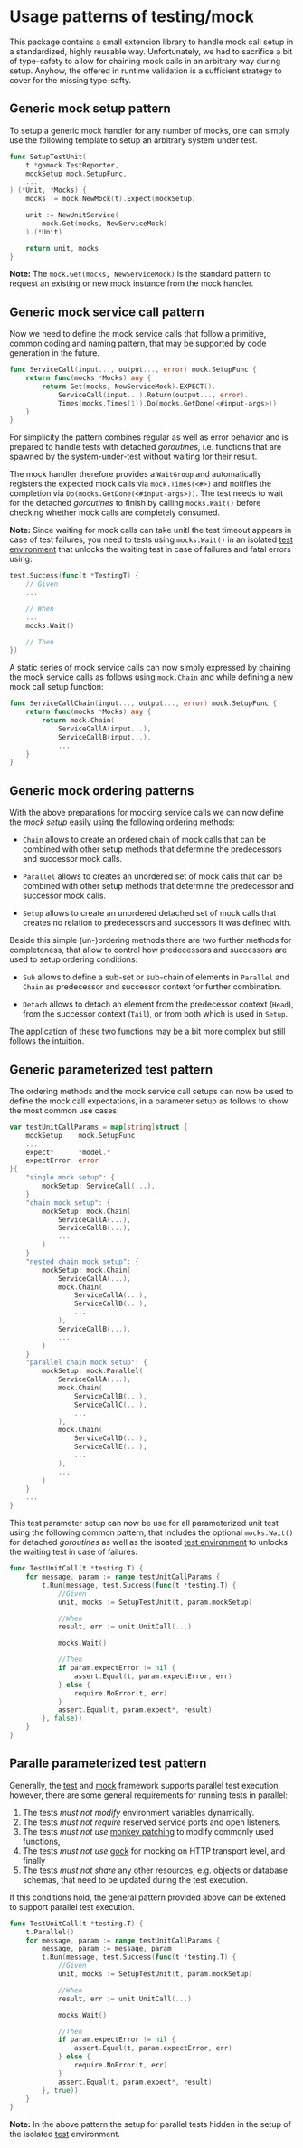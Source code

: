# Usage patterns of testing/mock

This package contains a small extension library to handle mock call setup in a
standardized, highly reusable way. Unfortunately, we had to sacrifice a bit of
type-safety to allow for chaining mock calls in an arbitrary way during setup.
Anyhow, the offered in runtime validation is a sufficient strategy to cover
for the missing type-safty.


## Generic mock setup pattern

To setup a generic mock handler for any number of mocks, one can simply use the
following template to setup an arbitrary system under test.

```go
func SetupTestUnit(
    t *gomock.TestReporter,
    mockSetup mock.SetupFunc,
    ...
) (*Unit, *Mocks) {
    mocks := mock.NewMock(t).Expect(mockSetup)

    unit := NewUnitService(
        mock.Get(mocks, NewServiceMock)
    ).(*Unit)

    return unit, mocks
}
```

**Note:** The `mock.Get(mocks, NewServiceMock)` is the standard pattern to
request an existing or new mock instance from the mock handler.


## Generic mock service call pattern

Now we need to define the mock service calls that follow a primitive, common
coding and naming pattern, that may be supported by code generation in the
future.

```go
func ServiceCall(input..., output..., error) mock.SetupFunc {
    return func(mocks *Mocks) any {
        return Get(mocks, NewServiceMock).EXPECT().
            ServiceCall(input...).Return(output..., error).
			Times(mocks.Times(1)).Do(mocks.GetDone(<#input-args>))
    }
}
```

For simplicity the pattern combines regular as well as error behavior and is
prepared to handle tests with detached *goroutines*, i.e. functions that are
spawned by the system-under-test without waiting for their result.

The mock handler therefore provides a `WaitGroup` and automatically registers
the expected mock calls via `mock.Times(<#>)` and notifies the completion via
`Do(mocks.GetDone(<#input-args>))`. The test needs to wait for the detached
*goroutines* to finish by calling `mocks.Wait()` before checking whether mock
calls are completely consumed.

**Note:** Since waiting for mock calls can take unitl the test timeout appears
in case of test failures, you need to tests using `mocks.Wait()` in an isolated
[test environment](../test) that unlocks the waiting test in case of failures
and fatal errors using:

```go
test.Success(func(t *TestingT) {
    // Given
    ...

    // When
    ...
    mocks.Wait()

    // Then
})
```

A static series of mock service calls can now simply expressed by chaining the
mock service calls as follows using `mock.Chain` and while defining a new mock
call setup function:

```go
func ServiceCallChain(input..., output..., error) mock.SetupFunc {
    return func(mocks *Mocks) any {
        return mock.Chain(
            ServiceCallA(input...),
            ServiceCallB(input...),
            ...
    }
}
```


## Generic mock ordering patterns

With the above preparations for mocking service calls we can now define the
*mock setup* easily  using the following ordering methods:

* `Chain` allows to create an ordered chain of mock calls that can be combined
  with other setup methods that defermine the predecessors and successor mock
  calls.

* `Parallel` allows to creates an unordered set of mock calls that can be
  combined with other setup methods that determine the predecessor and
  successor mock calls.

* `Setup` allows to create an unordered detached set of mock calls that creates
  no relation to predecessors and successors it was defined with.

Beside this simple (un-)ordering methods there are two further methods for
completeness, that allow to control how predecessors and successors are used
to setup ordering conditions:

* `Sub` allows to define a sub-set or sub-chain of elements in `Parallel` and
  `Chain` as predecessor and successor context for further combination.

* `Detach` allows to detach an element from the predecessor context (`Head`),
  from the successor context (`Tail`), or from both which is used in `Setup`.

The application of these two functions may be a bit more complex but still
follows the intuition.


## Generic parameterized test pattern

The ordering methods and the mock service call setups can now be used to define
the mock call expectations, in a parameter setup as follows to show the most
common use cases:

```go
var testUnitCallParams = map[string]struct {
    mockSetup    mock.SetupFunc
    ...
    expect*      *model.*
    expectError  error
}{
    "single mock setup": {
        mockSetup: ServiceCall(...),
    }
    "chain mock setup": {
        mockSetup: mock.Chain(
            ServiceCallA(...),
            ServiceCallB(...),
            ...
        )
    }
    "nested chain mock setup": {
        mockSetup: mock.Chain(
            ServiceCallA(...),
            mock.Chain(
                ServiceCallA(...),
                ServiceCallB(...),
                ...
            ),
            ServiceCallB(...),
            ...
        )
    }
    "parallel chain mock setup": {
        mockSetup: mock.Parallel(
            ServiceCallA(...),
            mock.Chain(
                ServiceCallB(...),
                ServiceCallC(...),
                ...
            ),
            mock.Chain(
                ServiceCallD(...),
                ServiceCallE(...),
                ...
            ),
            ...
        )
    }
    ...
}
```

This test parameter setup can now be use for all parameterized unit test using
the following common pattern, that includes the optional `mocks.Wait()` for
detached *goroutines* as well as the isoated [test environment](../test) to
unlocks the waiting test in case of failures:

```go
func TestUnitCall(t *testing.T) {
    for message, param := range testUnitCallParams {
        t.Run(message, test.Success(func(t *testing.T) {
            //Given
            unit, mocks := SetupTestUnit(t, param.mockSetup)

            //When
            result, err := unit.UnitCall(...)

            mocks.Wait()

            //Then
            if param.expectError != nil {
                assert.Equal(t, param.expectError, err)
            } else {
                require.NoError(t, err)
            }
            assert.Equal(t, param.expect*, result)
        }, false))
    }
}
```


## Paralle parameterized test pattern

Generally, the [test](../test) and [mock](.) framework supports parallel test
execution, however, there are some general requirements for running tests in
parallel:

1. The tests *must not modify* environment variables dynamically.
2. The tests *must not require* reserved service ports and open listeners.
3. The tests *must not use* [monkey patching](https://github.com/bouk/monkey)
   to modify commonly used functions,
4. The tests *must not use* [gock](https://github.com/h2non/gock) for mocking
   on HTTP transport level, and finally
5. The tests *must not share* any other resources, e.g. objects or database
   schemas, that need to be updated during the test execution.

If this conditions hold, the general pattern provided above can be extened to
support parallel test execution.

```go
func TestUnitCall(t *testing.T) {
    t.Parallel()
    for message, param := range testUnitCallParams {
        message, param := message, param
        t.Run(message, test.Success(func(t *testing.T) {
            //Given
            unit, mocks := SetupTestUnit(t, param.mockSetup)

            //When
            result, err := unit.UnitCall(...)

            mocks.Wait()

            //Then
            if param.expectError != nil {
                assert.Equal(t, param.expectError, err)
            } else {
                require.NoError(t, err)
            }
            assert.Equal(t, param.expect*, result)
        }, true))
    }
}
```

**Note:** In the above pattern the setup for parallel tests hidden in the setup
of the isolated [test](../test) environment.
